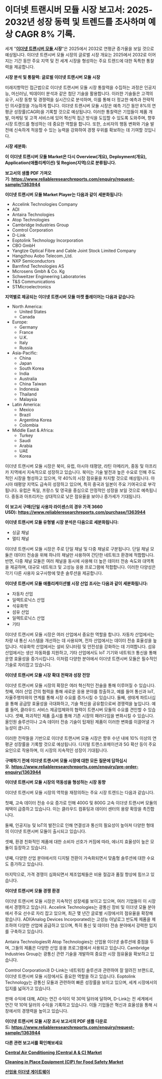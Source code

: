 <p><h1>이더넷 트랜시버 모듈 시장 보고서: 2025-2032년 성장 동력 및 트렌드를 조사하며 예상 CAGR 8% 기록.</h1></p><p>세계 "<strong><a href="https://www.reliableresearchreports.com/global-ethernet-transceiver-module-market-r1363944?utm_campaign=106&utm_medium=8&utm_source=Github&utm_content=ia&utm_term=01032025&utm_id=ethernet-transceiver-module">이더넷 트랜시버 모듈&nbsp;</a></strong><strong>시장</strong>"은 2025에서 2032로 연평균 증가율을 보일 것으로 예상됩니다. 이더넷 트랜시버 모듈 시장의 글로벌 시장 개요는 2025에서 2032로 이어지는 기간 동안 주요 지역 및 전 세계 시장을 형성하는 주요 트렌드에 대한 독특한 통찰력을 제공합니다.</p>
<p><strong>시장 분석 및 통찰력: 글로벌 이더넷 트랜시버 모듈 시장</strong></p>
<p><p>미래지향적인 접근법으로 이더넷 트랜시버 모듈 시장 통찰력을 수집하는 과정은 인공지능, 머신러닝, 빅데이터 분석과 같은 첨단 기술을 활용합니다. 이러한 기술들은 고객의 요구, 시장 동향 및 경쟁력을 실시간으로 분석하며, 이를 통해 더 정교한 예측과 전략적인 의사결정을 가능하게 합니다. 이더넷 트랜시버 모듈 시장은 예측 기간 동안 8%의 연평균 성장률(CAGR)을 기록할 것으로 예상됩니다. 이러한 통찰력은 기업들이 제품 개발, 마케팅 및 고객 서비스에 있어 혁신적 접근 방식을 도입할 수 있도록 도와주며, 향후 시장 트렌드를 형성하는 데 중요한 역할을 합니다. 또한, 소비자의 행동 변화와 기술 발전에 신속하게 적응할 수 있는 능력을 강화하여 경쟁 우위를 확보하는 데 기여할 것입니다.</p><a href="%7CAUTHORITHY_DOMAIN_URL%7C?utm_campaign=106&utm_medium=8&utm_source=Github&utm_content=ia&utm_term=01032025&utm_id=ethernet-transceiver-module"></a></p>
<p><strong>시장 세분화:</strong></p>
<p><strong>이 이더넷 트랜시버 모듈 Market은 다시 Overview(개요), Deployment(개요), Application(애플리케이션) 및 Region(지역)으로 분류됩니다.</strong></p>
<p><strong>보고서의 샘플 PDF 가져오기:&nbsp;<a href="https://www.reliableresearchreports.com/enquiry/request-sample/1363944?utm_campaign=106&utm_medium=8&utm_source=Github&utm_content=ia&utm_term=01032025&utm_id=ethernet-transceiver-module">https://www.reliableresearchreports.com/enquiry/request-sample/1363944</a></strong><strong></strong></p>
<p><strong>이더넷 트랜시버 모듈 Market Player는 다음과 같이 세분화됩니다:</strong></p>
<p><ul><li>Accelink Technologies Company</li><li>ADI</li><li>Antaira Technologies</li><li>Atop Technologies</li><li>Cambridge Industries Group</li><li>Comtrol Corporation</li><li>D-Link</li><li>Eoptolink Technology Incorporation</li><li>CBO GmbH</li><li>Yangtze Optical Fibre and Cable Joint Stock Limited Company</li><li>Hangzhou Aobo Telecom.,Ltd.</li><li>NXP Semiconductors</li><li>Barnfind Technologies AS</li><li>Microsens Gmbh & Co. Kg</li><li>Schweitzer Engineering Laboratories</li><li>T&S Communications</li><li>STMicroelectronics</li></ul></p>
<p><strong>지역별로 제공되는 이더넷 트랜시버 모듈 마켓 플레이어는 다음과 같습니다:</strong></p>
<p><ul>
    <li>
        North America:
        <ul>
            <li>United States</li>
            <li>Canada</li>
        </ul>
    </li>
    <li>
        Europe:
        <ul>
            <li>Germany</li>
            <li>France</li>
            <li>U.K.</li>
            <li>Italy</li>
            <li>Russia</li>
        </ul>
    </li>
    <li>
        Asia-Pacific:
        <ul>
            <li>China</li>
            <li>Japan</li>
            <li>South Korea</li>
            <li>India</li>
            <li>Australia</li>
            <li>China Taiwan</li>
            <li>Indonesia</li>
            <li>Thailand</li>
            <li>Malaysia</li>
        </ul>
    </li>
    <li>
        Latin America:
        <ul>
            <li>Mexico</li>
            <li>Brazil</li>
            <li>Argentina Korea</li>
            <li>Colombia</li>
        </ul>
    </li>
    <li>
        Middle East & Africa:
        <ul>
            <li>Turkey</li>
            <li>Saudi</li>
            <li>Arabia</li>
            <li>UAE</li>
            <li>Korea</li>
        </ul>
    </li>
    </ul></p>
<p><p>이더넷 트랜시버 모듈 시장은 북미, 유럽, 아시아 태평양, 라틴 아메리카, 중동 및 아프리카 지역에서 지속적으로 성장하고 있습니다. 북미는 기술 발전과 높은 수요로 인해 주도적인 시장을 형성하고 있으며, 약 40%의 시장 점유율을 차지할 것으로 예상됩니다. 아시아 태평양 지역도 급속히 성장하고 있으며, 특히 중국과 일본이 주요 기여국으로 부각됩니다. 유럽은 독일, 프랑스 및 영국을 중심으로 안정적인 성장을 보일 것으로 예측됩니다. 중동과 아프리카는 상대적으로 낮은 점유율을 보이나 증가세가 기대됩니다.</p></p>
<p><strong>이 보고서 구매(단일 사용자 라이센스의 경우 가격 3660 USD):&nbsp;<a href="https://www.reliableresearchreports.com/purchase/1363944?utm_campaign=106&utm_medium=8&utm_source=Github&utm_content=ia&utm_term=01032025&utm_id=ethernet-transceiver-module">https://www.reliableresearchreports.com/purchase/1363944</a></strong></p>
<p><strong>이더넷 트랜시버 모듈 유형별 시장 분석은 다음으로 세분화됩니다:</strong></p>
<p><ul><li>싱글 채널</li><li>멀티 채널</li></ul></p>
<p><p>이더넷 트랜시버 모듈 시장은 주로 단일 채널 및 다중 채널로 구분됩니다. 단일 채널 모듈은 데이터 전송을 위해 하나의 채널만 사용하여 간단한 네트워크 환경에 적합합니다. 반면, 다중 채널 모듈은 여러 채널을 동시에 사용해 더 높은 데이터 전송 속도와 대역폭을 제공하며, 대규모 네트워크 및 고성능 응용 프로그램에 적합합니다. 이러한 다양성은 각기 다른 사용자 요구사항에 맞춘 솔루션을 제공합니다.</p></p>
<p><strong>이더넷 트랜시버 모듈 애플리케이션별 시장 산업 조사는 다음과 같이 세분화됩니다:</strong></p>
<p><ul><li>자동차 산업</li><li>일렉트로닉스 산업</li><li>석유화학</li><li>섬유 산업</li><li>일렉트로닉스 산업</li><li>기타</li></ul></p>
<p><p>이더넷 트랜시버 모듈 시장은 여러 산업에서 중요한 역할을 합니다. 자동차 산업에서는 차량 내 통신 시스템을 개선하는 데 사용되며, 전자 산업에서는 데이터 전송 효율성을 높입니다. 석유화학 산업에서는 설비 모니터링 및 안전성을 강화하는 데 기여합니다. 섬유 산업에서는 생산 자동화를 지원하고, 기타 산업에서도 IoT 기기와 네트워크 통신을 통해 운영 효율성을 증가시킵니다. 이처럼 다양한 분야에서 이더넷 트랜시버 모듈은 필수적인 기술로 자리잡고 있습니다.</p></p>
<p><strong>이더넷 트랜시버 모듈 시장 확대 전략과 성장 전망</strong></p>
<p><p>이더넷 트랜시버 모듈 시장의 확장은 여러 혁신적인 전술을 통해 이루어질 수 있습니다. 첫째, 여러 산업 간의 협력을 통해 새로운 응용 분야를 창출하고, 예를 들어 통신과 IoT, 자율주행차와의 연계를 통해 시장 수요를 증가시킬 수 있습니다. 둘째, 생태계 파트너십을 통해 공급망 효율성을 극대화하고, 기술 혁신을 공유함으로써 경쟁력을 높입니다. 예를 들어, 클라우드 서비스 제공업체와의 협력이 트랜시버 모듈의 수요를 견인할 수 있습니다. 셋째, 파괴적인 제품 출시를 통해 기존 시장의 패러다임을 변화시킬 수 있습니다. 올인원 솔루션이나 고속 데이터 전송 기술이 탑재된 제품이 이러한 변화를 이끌어낼 가능성이 큽니다.</p><p>이러한 전략들을 기반으로 이더넷 트랜시버 모듈 시장은 향후 수년 내에 10% 이상의 연평균 성장률을 기록할 것으로 예상됩니다. 디지털 트랜스포메이션과 5G 확산 등이 주요 요인으로 작용하며, 이 시장의 지속적인 성장이 기대됩니다.</p></p>
<p><strong>구매하기 전에 이더넷 트랜시버 모듈 시장에 대한 모든 질문에 답하십시오.&nbsp;<a href="https://www.reliableresearchreports.com/enquiry/pre-order-enquiry/1363944?utm_campaign=106&utm_medium=8&utm_source=Github&utm_content=ia&utm_term=01032025&utm_id=ethernet-transceiver-module">https://www.reliableresearchreports.com/enquiry/pre-order-enquiry/1363944</a></strong><strong></strong></p>
<p><strong>이더넷 트랜시버 모듈 시장의 역동성을 형성하는 시장 동향</strong></p>
<p><p>이더넷 트랜시버 모듈 시장의 역학을 재정의하는 주요 시장 트렌드는 다음과 같습니다. </p><p>첫째, 고속 데이터 전송 수요 증가로 인해 400G 및 800G 고속 이더넷 트랜시버 모듈의 채택이 급증하고 있습니다. 이는 클라우드 컴퓨팅과 데이터 센터의 용량 확장을 촉진합니다. </p><p>둘째, 인공지능 및 IoT의 발전으로 인해 연결성과 통신의 필요성이 높아져 다양한 형태의 이더넷 트랜시버 모듈이 출시되고 있습니다. </p><p>셋째, 환경 친화적인 제품에 대한 소비자 선호가 커짐에 따라, 에너지 효율성이 높은 모듈이 등장하고 있습니다. </p><p>넷째, 다양한 산업 분야에서의 디지털 전환이 가속화되면서 맞춤형 솔루션에 대한 수요도 증가하고 있습니다. </p><p>마지막으로, 가격 경쟁이 심화되면서 제조업체들은 비용 절감과 품질 향상에 힘쓰고 있습니다.</p></p>
<p><strong>이더넷 트랜시버 모듈 경쟁 환경</strong></p>
<p><p>이더넷 트랜시버 모듈 시장은 지속적인 성장세를 보이고 있으며, 여러 기업들이 이 시장에서 경쟁하고 있습니다. Accelink Technologies는 광통신 장비 및 이더넷 모듈 분야에서 주요 선수로 자리 잡고 있으며, 최근 몇 년간 글로벌 시장에서의 점유율을 확장해 왔습니다. ADI(Analog Devices Incorporated)는 고성능 아날로그 반도체 제품을 제조하여 다양한 산업에 공급하고 있으며, 특히 통신 및 데이터 전송 분야에서 강력한 입지를 구축하고 있습니다.</p><p>Antaira Technologies와 Atop Technologies는 산업용 이더넷 솔루션에 중점을 두며, 그들의 제품은 다양한 산업 응용 프로그램에서 사용되고 있습니다. Cambridge Industries Group는 광통신 관련 기술을 개발하여 중요한 시장 점유율을 확보하고 있습니다.</p><p>Comtrol Corporation과 D-Link는 네트워킹 솔루션과 관련하여 잘 알려진 브랜드로, 이더넷 트랜시버 모듈 시장에서도 중요한 역할을 하고 있습니다. Eoptolink Technology는 광통신 모듈과 관련하여 빠른 성장률을 보이고 있으며, 세계 시장에서의 입지를 넓혀가고 있습니다. </p><p>판매 수익에 대해, ADI는 연간 수익이 약 30억 달러에 달하며, D-Link는 전 세계에서 연간 약 10억 달러의 수익을 기록하고 있습니다. 이들 기업들은 혁신과 효율성을 통해 시장에서의 경쟁력을 높이고 있습니다.</p></p>
<p><strong>이더넷 트랜시버 모듈 시장 조사 보고서의 PDF 샘플 다운로드:&nbsp;<a href="https://www.reliableresearchreports.com/enquiry/request-sample/1363944?utm_campaign=106&utm_medium=8&utm_source=Github&utm_content=ia&utm_term=01032025&utm_id=ethernet-transceiver-module">https://www.reliableresearchreports.com/enquiry/request-sample/1363944</a></strong></p>
<p><strong></strong></p>
<p><strong></strong></p>
<p><strong></strong></p>
<p><strong></strong></p>
<p><strong>다른 관련 보고서를 확인해보세요</strong></p>
<p><strong><p><a href="https://github.com/reahmmunises/Market-Research-Report-List-1/blob/main/central-air-conditioning-central-a-c-market.md?utm_campaign=106&utm_medium=8&utm_source=Github&utm_content=ia&utm_term=01032025&utm_id=ethernet-transceiver-module">Central Air Conditioning (Central A & C) Market</a></p><p><a href="https://github.com/moratronak3q/Market-Research-Report-List-1/blob/main/cleaning-in-place-equipment-cip-for-food-safety-market.md?utm_campaign=106&utm_medium=8&utm_source=Github&utm_content=ia&utm_term=01032025&utm_id=ethernet-transceiver-module">Cleaning in Place Equipment (CIP) for Food Safety Market</a></p><p><a href="https://github.com/sougarounis/Market-Research-Report-List-7/blob/main/109364740788.md?utm_campaign=106&utm_medium=8&utm_source=Github&utm_content=ia&utm_term=01032025&utm_id=ethernet-transceiver-module">산업용 이더넷 게이트웨이</a></p></strong></p>